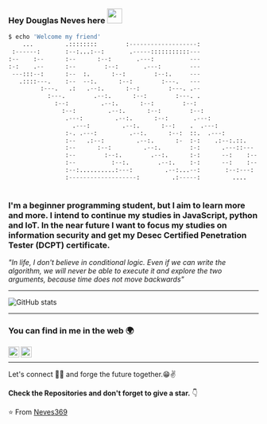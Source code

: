 ### Hey Douglas Neves here <img src="https://raw.githubusercontent.com/iampavangandhi/iampavangandhi/master/gifs/Hi.gif" width="30px">

```python
$ echo 'Welcome my friend'
    ...         .::::::::        :-------------------:                  @Neves369
 :------:       :--:...:--:       .-----:::::::::::---                  ----------
:--    :--      :--      :--:       .---:          ---                  Uptime: "23 years"
:-:    .--      :--        :--:       .---:        ---                  Position: "Teresópois, Rio de Janeiro, Brasil"
 ---:::--:      :--  :.      :--:        :--:.     ---                  Languages: ["Python", "JavaScript", "Java", "C++"]
   .::::---.    :--  --:.      :--:        :---.   ---                  Framworks: ["React", "React Native", "Node"]
         :---.   .:   .--:.      :--:        :---. .--                  Databases: ["MySQL", "PostgreSQL", "MongoDB"]
           :---.        .--:.      :--:        :---. .                  OS: ["Windows", "Linux"]
             :--:         .--:.      :--:        :--:                   Editor: ["VSCode", "Eclipse"]
               :--:         .--:.      :--:        :--:                 hobbies: ["Gaming", "Music", "Books"]
                .---:         .--:.      :--:       .---:                       
                  .---:         .--:.      :--:    .  .---:                     
                :-. .---:         .--:.      :--:  ::.  .---:                   
                :--   .:--:         .--:.      :-  :-:    .:--:.::.      contacts
                :--      :--:         .--:.        :-:      .---::---    ------------
                :--        :--:.        .--:.      :-:      --:    :--   Email: "douglasbrian369@gmail.com"
                :--          :--:.        .--:.    :-:      --:    :--   Telegram: "t.me/alessiocelentano"
                :--:..........:---:         .--:...--:       :--:---:    Reddit: "u/alessiocelentano"
                :-------------------:         .:-----:         ....      Linkedin: ""
                                                                                          
```

### I'm a beginner programming student, but I aim to learn more and more. I intend to continue my studies in JavaScript, python and IoT. In the near future I want to focus my studies on information security and get my Desec Certified Penetration Tester (DCPT) certificate.

*"In life, I don't believe in conditional logic. Even if we can write the algorithm, we will never be able to execute it and explore the two arguments, because time does not move backwards"*

---

![GitHub stats](https://github-readme-stats.vercel.app/api?username=Neves369&show_icons=true&hide_border=true)

---


### You can find in me in the web 🌍

[<img align="left" alt="Souarvdey777 | LinkedIn" width="22px" src="https://cdn.jsdelivr.net/npm/simple-icons@v3/icons/linkedin.svg" />][linkedin]
[<img align="left" alt="Souarvdey777 | Instagram" width="22px" src="https://cdn.jsdelivr.net/npm/simple-icons@v3/icons/instagram.svg" />][instagram]

<br/>


---

Let's connect 👨‍💻 and forge the future together.😁✌

**Check the Repositories and don't forget to give a star.** 👇

:star: From [Neves369](https://github.com/Neves369)


[instagram]: https://www.instagram.com/dneves.369/
[linkedin]: https://www.linkedin.com/in/douglas-neves-3946b51a0/
